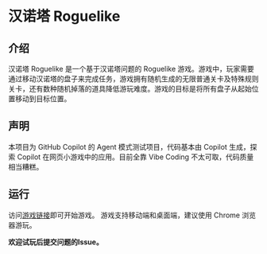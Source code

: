 # 汉诺塔 Roguelike

## 介绍
汉诺塔 Roguelike 是一个基于汉诺塔问题的 Roguelike 游戏。游戏中，玩家需要通过移动汉诺塔的盘子来完成任务，游戏拥有随机生成的无限普通关卡及特殊规则关卡，还有数种随机掉落的道具降低游玩难度。游戏的目标是将所有盘子从起始位置移动到目标位置。

## 声明
本项目为 GitHub Copilot 的 Agent 模式测试项目，代码基本由 Copilot 生成，探索 Copilot 在网页小游戏中的应用。目前全靠 Vibe Coding 不太可取，代码质量相当糟糕。

## 运行
访问[游戏链接](https://akiirokaede.github.io/hanoi/)即可开始游戏。
游戏支持移动端和桌面端，建议使用 Chrome 浏览器游玩。

**欢迎试玩后提交问题的Issue。**
